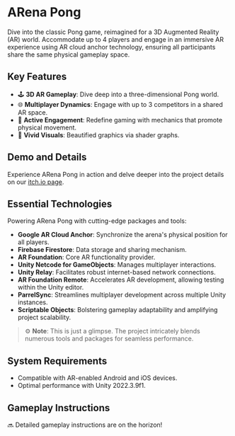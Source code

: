 # ARena Pong

Dive into the classic Pong game, reimagined for a 3D Augmented Reality (AR) world. Accommodate up to 4 players and engage in an immersive AR experience using AR cloud anchor technology, ensuring all participants share the same physical gameplay space.

## Key Features

- 🕹 **3D AR Gameplay**: Dive deep into a three-dimensional Pong world.
- 🌐 **Multiplayer Dynamics**: Engage with up to 3 competitors in a shared AR space.
- 🏃 **Active Engagement**: Redefine gaming with mechanics that promote physical movement.
- 🎨 **Vivid Visuals**: Beautified graphics via shader graphs.

## Demo and Details

Experience ARena Pong in action and delve deeper into the project details on our [itch.io page](https://ngocnguyen95.itch.io/pongpar?secret=AcnbaKk01hMwLxP1vm1F6MDpTp4).


## Essential Technologies

Powering ARena Pong with cutting-edge packages and tools:

- **Google AR Cloud Anchor**: Synchronize the arena's physical position for all players.
- **Firebase Firestore**: Data storage and sharing mechanism.
- **AR Foundation**: Core AR functionality provider.
- **Unity Netcode for GameObjects**: Manages multiplayer interactions.
- **Unity Relay**: Facilitates robust internet-based network connections.
- **AR Foundation Remote**: Accelerates AR development, allowing testing within the Unity editor.
- **ParrelSync**: Streamlines multiplayer development across multiple Unity instances.
- **Scriptable Objects**: Bolstering gameplay adaptability and amplifying project scalability.
  
> ⚙️ **Note**: This is just a glimpse. The project intricately blends numerous tools and packages for seamless performance.

## System Requirements

- Compatible with AR-enabled Android and iOS devices.
- Optimal performance with Unity 2022.3.9f1.

## Gameplay Instructions

🔜 Detailed gameplay instructions are on the horizon!

